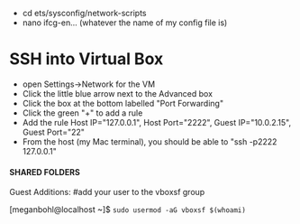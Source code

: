 - cd ets/sysconfig/network-scripts
- nano ifcg-en... (whatever the name of my config file is)

# SSH into Virtual Box
- open Settings->Network for the VM
- Click the little blue arrow next to the Advanced box
- Click the box at the bottom labelled "Port Forwarding"
- Click the green "+" to add a rule
- Add the rule Host IP="127.0.0.1", Host Port="2222", Guest IP="10.0.2.15", Guest Port="22"
- From the host (my Mac terminal), you should be able to "ssh -p2222 127.0.0.1"


#### SHARED FOLDERS 
Guest Additions:
#add your user to the vboxsf group

[meganbohl@localhost ~]$ `sudo usermod -aG vboxsf $(whoami)`

